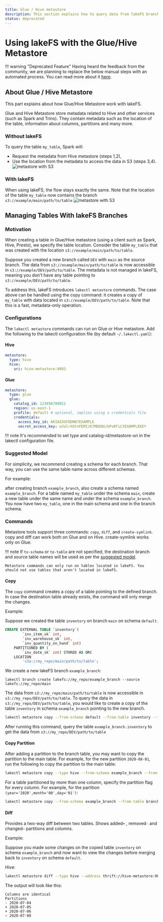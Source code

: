 ```yaml
---
title: Glue / Hive metastore
description: This section explains how to query data from lakeFS branches in services backed by Glue/Hive Metastore.
status: deprecated
---
```


# Using lakeFS with the Glue/Hive Metastore

!!! warning "Deprecated Feature"
    Having heard the feedback from the community, we are planning to replace the below manual steps with an automated process.
    You can read more about it [here](/howto/catalog_exports/).

## About Glue / Hive Metastore

This part explains about how Glue/Hive Metastore work with lakeFS.

Glue and Hive Metastore store metadata related to Hive and other services (such as Spark and Trino).
They contain metadata such as the location of the table, information about columns, partitions and many more.

### Without lakeFS

To query the table `my_table`, Spark will:
* Request the metadata from Hive metastore (steps 1,2),
* Use the location from the metadata to access the data in S3 (steps 3,4).
![metastore with S3](/assets/img/metastore-S3.svg)


### With lakeFS

When using lakeFS, the flow stays exactly the same. Note that the location of the table `my_table` now contains the branch `s3://example/main/path/to/table`
![metastore with S3](/assets/img/metastore-lakefs.svg)

## Managing Tables With lakeFS Branches

### Motivation

When creating a table in Glue/Hive metastore (using a client such as Spark, Hive, Presto), we specify the table location.
Consider the table `my_table` that was created with the location `s3://example/main/path/to/table`.

Suppose you created a new branch called `DEV` with `main` as the source branch.
The data from `s3://example/main/path/to/table` is now accessible in `s3://example/DEV/path/to/table`.
The metadata is not managed in lakeFS, meaning you don't have any table pointing to `s3://example/DEV/path/to/table`.

To address this, lakeFS introduces `lakectl metastore` commands. The case above can be handled using the copy command: it creates a copy of `my_table` with data located in `s3://example/DEV/path/to/table`. Note that this is a fast, metadata-only operation.

### Configurations

The `lakectl metastore` commands can run on Glue or Hive metastore.
Add the following to the lakectl configuration file (by default `~/.lakectl.yaml`):

#### Hive

``` yaml
metastore:
  type: hive
  hive:
    uri: hive-metastore:9083
```

#### Glue

``` yaml
metastore:
  type: glue
  glue:
    catalog_id: 123456789012
    region: us-east-1
    profile: default # optional, implies using a credentials file
    credentials:
      access_key_id: AKIAIOSFODNN7EXAMPLE
      secret_access_key: wJalrXUtnFEMI/K7MDENG/bPxRfiCYEXAMPLEKEY
```

!!! note
    It's recommended to set type and catalog-id/metastore-uri in the lakectl configuration file.

### Suggested Model

For simplicity, we recommend creating a schema for each branch. That way, you can use the same table name across different schemas.

For example:

after creating branch `example_branch`, also create a schema named `example_branch`.
For a table named `my_table` under the schema `main`, create a new table under the same name and under the schema `example_branch`. You now have two `my_table`, one in the main schema and one in the branch schema.


### Commands

Metastore tools support three commands: `copy`, `diff`, and `create-symlink`.
copy and diff can work both on Glue and on Hive.
create-symlink works only on Glue.


!!! note
    If `to-schema` or `to-table` are not specified, the destination branch and source table names will be used as per the [suggested model](#suggested-model).

    Metastore commands can only run on tables located in lakeFS. You should not use tables that aren't located in lakeFS.


#### Copy

The `copy` command creates a copy of a table pointing to the defined branch.
In case the destination table already exists, the command will only merge the changes.

Example:

Suppose we created the table `inventory` on branch `main` on schema `default`.

```sql
CREATE EXTERNAL TABLE `inventory`(
        `inv_item_sk` int,
        `inv_warehouse_sk` int,
        `inv_quantity_on_hand` int)
    PARTITIONED BY (
        `inv_date_sk` int) STORED AS ORC
    LOCATION
        's3a://my_repo/main/path/to/table';
```

We create a new lakeFS branch `example_branch`:

```shell
lakectl branch create lakefs://my_repo/example_branch --source lakefs://my_repo/main
```

The data from `s3://my_repo/main/path/to/table` is now accessible in `s3://my_repo/DEV/path/to/table`.
To query the data in `s3://my_repo/DEV/path/to/table`, you would like to create a copy of the table `inventory` in schema `example_branch` pointing to the new branch.

```bash
lakectl metastore copy --from-schema default --from-table inventory --to-schema example_branch --to-table inventory --to-branch example_branch
```

After running this command, query the table `example_branch.inventory` to get the data from `s3://my_repo/DEV/path/to/table`

#### Copy Partition

After adding a partition to the branch table, you may want to copy the partition to the main table.
For example, for the new partition `2020-08-01`, run the following to copy the partition to the main table:

```bash
lakectl metastore copy --type hive --from-schema example_branch --from-table inventory --to-schema default --to-table inventory --to-branch main -p 2020-08-01
```

For a table partitioned by more than one column, specify the partition flag for every column. For example, for the partition `(year='2020',month='08',day='01')`:

```bash
lakectl metastore copy --from-schema example_branch --from-table branch_inventory --to-schema default --to-branch main -p 2020 -p 08 -p 01
```

#### Diff

Provides a two-way diff between two tables.
Shows added`+` , removed`-` and changed`~` partitions and columns.

Example:

Suppose you made some changes on the copied table `inventory` on schema `example_branch` and now want to view the changes before merging back to `inventory` on schema `default`.

Hive:
```bash
lakectl metastore diff --type hive --address thrift://hive-metastore:9083 --from-schema example_branch --from-table branch --to-schema default --to-table inventory
```

The output will look like this:

```
Columns are identical
Partitions
- 2020-07-04
+ 2020-07-05
+ 2020-07-06
~ 2020-07-08
```
